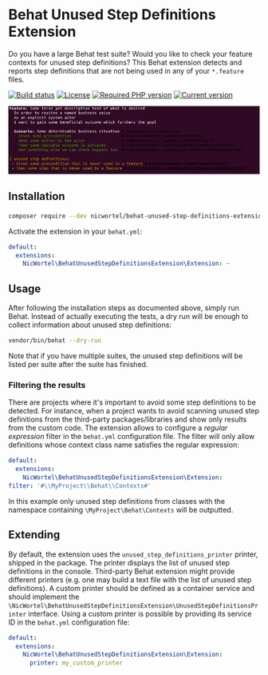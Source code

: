 # Behat Unused Step Definitions Extension

Do you have a large Behat test suite? Would you like to check your feature
contexts for unused step definitions?
This Behat extension detects and reports step definitions that are not being
used in any of your `*.feature` files.

[![Build status](https://img.shields.io/github/workflow/status/nicwortel/behat-unused-step-definitions-extension/CI)](https://github.com/nicwortel/behat-unused-step-definitions-extension/actions)
[![License](https://img.shields.io/github/license/nicwortel/behat-unused-step-definitions-extension)](https://github.com/nicwortel/behat-unused-step-definitions-extension/blob/master/LICENSE.txt)
[![Required PHP version](https://img.shields.io/packagist/php-v/nicwortel/behat-unused-step-definitions-extension)](https://github.com/nicwortel/behat-unused-step-definitions-extension/blob/master/composer.json)
[![Current version](https://img.shields.io/packagist/v/nicwortel/behat-unused-step-definitions-extension)](https://packagist.org/packages/nicwortel/behat-unused-step-definitions-extension)

![Screenshot](docs/screenshot.png)

## Installation

```bash
composer require --dev nicwortel/behat-unused-step-definitions-extension
```

Activate the extension in your `behat.yml`:

```yaml
default:
  extensions:
    NicWortel\BehatUnusedStepDefinitionsExtension\Extension: ~
```

## Usage

After following the installation steps as documented above, simply run Behat.
Instead of actually executing the tests, a dry run will be enough to collect
information about unused step definitions:

```bash
vendor/bin/behat --dry-run
```

Note that if you have multiple suites, the unused step definitions will be
listed per suite after the suite has finished.

### Filtering the results

There are projects where it's important to avoid some step definitions to be
detected. For instance, when a project wants to avoid scanning unused step
definitions from the third-party packages/libraries and show only results from
the custom code. The extension allows to configure a _regular expression_ filter
in the `behat.yml` configuration file. The filter will only allow definitions
whose context class name satisfies the regular expression:

```yaml
default:
  extensions:
    NicWortel\BehatUnusedStepDefinitionsExtension\Extension:
filter: '#\\MyProject\\Behat\\Contexts#'
```

In this example only unused step definitions from classes with the namespace
containing `\MyProject\Behat\Contexts` will be outputted.


## Extending

By default, the extension uses the `unused_step_definitions_printer` printer,
shipped in the package. The printer displays the list of unused step definitions
in the console. Third-party Behat extension might provide different printers
(e.g. one may build a text file with the list of unused step definitions). A
custom printer should be defined as a container service and should implement the
`\NicWortel\BehatUnusedStepDefinitionsExtension\UnusedStepDefinitionsPrinter`
interface. Using a custom printer is possible by providing its service ID in the
`behat.yml` configuration file:

```yaml
default:
  extensions:
    NicWortel\BehatUnusedStepDefinitionsExtension\Extension:
      printer: my_custom_printer
